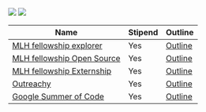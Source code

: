 ![](https://developers.google.com/open-source/gsoc/resources/downloads/GSoC-icon.svg)
![](https://img.shields.io/badge/-Open--source%20internship%20program's-blue)



| Name                                    | Stipend |Outline           |
|-----------------------------------------|-------------|-----------------|
| [MLH fellowship explorer](https://fellowship.mlh.io/programs/explorer) | Yes | [Outline](https://fellowship.mlh.io/programs/explorer) |
| [MLH fellowship Open Source](https://fellowship.mlh.io/programs/open-source) | Yes | [Outline](https://fellowship.mlh.io/programs/open-source) |
| [MLH fellowship Externship](https://fellowship.mlh.io/programs/externship) | Yes | [Outline](https://fellowship.mlh.io/programs/externship) |
| [Outreachy](https://www.outreachy.org/) | Yes | [Outline](https://www.outreachy.org/docs/applicant/#outreachy-schedule) |
| [Google Summer of Code](https://summerofcode.withgoogle.com/) | Yes | [Outline](https://summerofcode.withgoogle.com/how-it-works/) |
